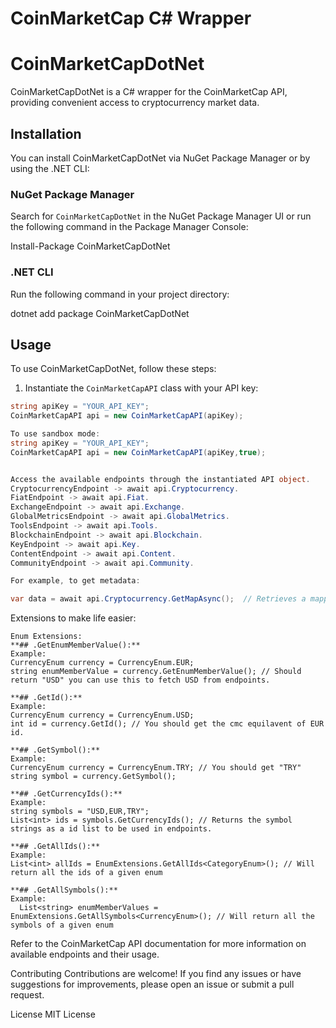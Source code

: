 # CoinMarketCap C# Wrapper

# CoinMarketCapDotNet

CoinMarketCapDotNet is a C# wrapper for the CoinMarketCap API, providing convenient access to cryptocurrency market data.

## Installation

You can install CoinMarketCapDotNet via NuGet Package Manager or by using the .NET CLI:

### NuGet Package Manager

Search for `CoinMarketCapDotNet` in the NuGet Package Manager UI or run the following command in the Package Manager Console:

Install-Package CoinMarketCapDotNet

### .NET CLI

Run the following command in your project directory:

dotnet add package CoinMarketCapDotNet

## Usage

To use CoinMarketCapDotNet, follow these steps:

1. Instantiate the `CoinMarketCapAPI` class with your API key:

```csharp
string apiKey = "YOUR_API_KEY";
CoinMarketCapAPI api = new CoinMarketCapAPI(apiKey);

To use sandbox mode:
string apiKey = "YOUR_API_KEY";
CoinMarketCapAPI api = new CoinMarketCapAPI(apiKey,true);


Access the available endpoints through the instantiated API object. 
CryptocurrencyEndpoint -> await api.Cryptocurrency.
FiatEndpoint -> await api.Fiat.
ExchangeEndpoint -> await api.Exchange.
GlobalMetricsEndpoint -> await api.GlobalMetrics.
ToolsEndpoint -> await api.Tools.
BlockchainEndpoint -> await api.Blockchain.
KeyEndpoint -> await api.Key.
ContentEndpoint -> await api.Content.
CommunityEndpoint -> await api.Community.

For example, to get metadata:

var data = await api.Cryptocurrency.GetMapAsync();  // Retrieves a mapping of all supported fiat currencies to unique CoinMarketCap IDs.
```
Extensions to make life easier:
```
Enum Extensions: 
**## .GetEnumMemberValue():**
Example: 
CurrencyEnum currency = CurrencyEnum.EUR;
string enumMemberValue = currency.GetEnumMemberValue(); // Should return "USD" you can use this to fetch USD from endpoints.

**## .GetId():**
Example: 
CurrencyEnum currency = CurrencyEnum.USD;
int id = currency.GetId(); // You should get the cmc equilavent of EUR id.

**## .GetSymbol():**
Example: 
CurrencyEnum currency = CurrencyEnum.TRY; // You should get "TRY"
string symbol = currency.GetSymbol();

**## .GetCurrencyIds():**
Example: 
string symbols = "USD,EUR,TRY";
List<int> ids = symbols.GetCurrencyIds(); // Returns the symbol strings as a id list to be used in endpoints.

**## .GetAllIds():**
Example: 
List<int> allIds = EnumExtensions.GetAllIds<CategoryEnum>(); // Will return all the ids of a given enum

**## .GetAllSymbols():**
Example: 
  List<string> enumMemberValues = EnumExtensions.GetAllSymbols<CurrencyEnum>(); // Will return all the symbols of a given enum

```
Refer to the CoinMarketCap API documentation for more information on available endpoints and their usage.

Contributing
Contributions are welcome! If you find any issues or have suggestions for improvements, please open an issue or submit a pull request.

License
MIT License

